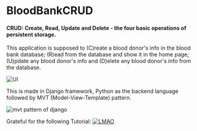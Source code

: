 # BloodBankCRUD

<h4>CRUD: Create, Read, Update and Delete - the four basic operations of persistent storage.</h4>


This application is supposed to (C)reate a blood donor's info in the blood bank database; (R)ead from the database and show it in the home page;
(U)pdate any blood donor's info and (D)elete any blood donor's info from the database.

![UI](https://i.ibb.co/ngRmdjw/image-2021-09-27-02-54-34.png)

This is made in Django framework, Python as the backend language followed by MVT (Model-View-Template) pattern.

![mvt pattern of django](https://www.javatpoint.com/django/images/django-mvt-based-control-flow.png)

Grateful for the following Tutorial:
[![LMAO](https://i.ibb.co/PjRLp45/image-2021-09-27-02-47-00.png)](https://youtu.be/dQw4w9WgXcQ)

